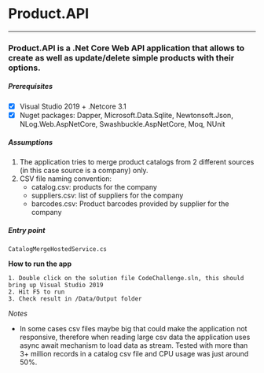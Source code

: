 # Product.API
---
### Product.API is a .Net Core Web API application that allows to create as well as update/delete simple products with their options.

##### *Prerequisites*
- [x] Visual Studio 2019 + .Netcore 3.1
- [x] Nuget packages: Dapper, Microsoft.Data.Sqlite, Newtonsoft.Json, NLog.Web.AspNetCore, Swashbuckle.AspNetCore, Moq, NUnit

##### *Assumptions*
1. The application tries to merge product catalogs from 2 different sources (in this case source is a company) only.
2. CSV file naming convention:
    - catalog<company-name>.csv: products for the company
    - suppliers<company-name>.csv: list of suppliers for the company
    - barcodes<company-name>.csv: Product barcodes provided by supplier for the company

##### *Entry point*
`CatalogMergeHostedService.cs`

**How to run the app**
```
1. Double click on the solution file CodeChallenge.sln, this should bring up Visual Studio 2019
2. Hit F5 to run
3. Check result in /Data/Output folder
```

*Notes*
- In some cases csv files maybe big that could make the application not responsive, therefore when reading large csv data the application uses async await mechanism to load data as stream. Tested with more than 3+ million records in a catalog csv file and CPU usage was just around 50%.
